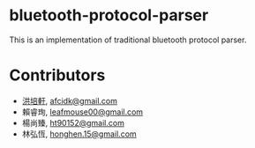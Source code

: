# bluetooth-protocol-parser
This is an implementation of traditional bluetooth protocol parser.

# Contributors
* [洪培軒](http://github.com/afcidk), afcidk@gmail.com
* 賴睿珣, leafmouse00@gmail.com
* 楊尚臻, ht90152@gmail.com
* 林弘恆, honghen.15@gmail.com
